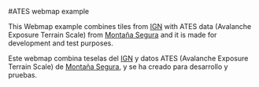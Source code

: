 #ATES webmap example

This Webmap example combines tiles from [IGN](https://www.ign.es) with ATES data (Avalanche Exposure Terrain Scale) from [Montaña Segura](https://montanasegura.com/cartografia-ates-en-el-macizo-de-infiernos/) and it is made for development and test purposes.

Este webmap combina teselas del [IGN](https://www.ign.es) y datos ATES (Avalanche Exposure Terrain Scale) de [Montaña Segura](https://montanasegura.com/cartografia-ates-en-el-macizo-de-infiernos/), y se ha creado para desarrollo y pruebas.